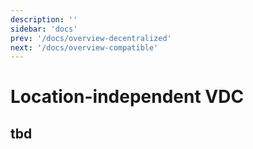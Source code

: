 ```yaml
---
description: ''
sidebar: 'docs'
prev: '/docs/overview-decentralized'
next: '/docs/overview-compatible'
---
```


# Location-independent VDC

## tbd